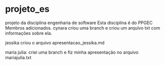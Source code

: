 # projeto\_es

projeto da disciplina engenharia de software
Esta disciplina é do PPGEC
Membros adicionados.
cynara criou uma branch e criou um arquivo txt com informações sobre ela.



jessika criou o arquivo apresentacao\_jessika.md

maria julia: criei uma branch e fiz minha apresentação no arquivo mariajulia.txt

